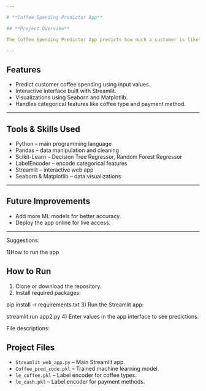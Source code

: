 ```yaml
---

# **Coffee Spending Predictor App**

## **Project Overview**

The Coffee Spending Predictor App predicts how much a customer is likely to spend on coffee based on features such as coffee type, payment method, and other relevant inputs. The app provides an interactive interface where users can enter values and see instant predictions, along with visual insights into spending patterns.

---
```


## **Features**

* Predict customer coffee spending using input values.
* Interactive interface built with Streamlit.
* Visualizations using Seaborn and Matplotlib.
* Handles categorical features like coffee type and payment method.

---

## **Tools & Skills Used**

* Python – main programming language
* Pandas – data manipulation and cleaning
* Scikit-Learn – Decision Tree Regressor, Random Forest Regressor
* LabelEncoder – encode categorical features
* Streamlit – interactive web app
* Seaborn & Matplotlib – data visualizations

---



## **Future Improvements**

* Add more ML models for better accuracy.
* Deploy the app online for live access.

---
Suggestions:

1)How to run the app
## How to Run

1) Clone or download the repository.
2) Install required packages:

pip install -r requirements.txt
3) Run the Streamlit app:

streamlit run app2.py
4) Enter values in the app interface to see predictions.


File descriptions:
## Project Files

* `Streamlit_web_app.py` – Main Streamlit app.
* `Coffee_pred_code.pkl` – Trained machine learning model.
* `le_coffee.pkl` – Label encoder for coffee types.
* `le_cash.pkl` – Label encoder for payment methods.





